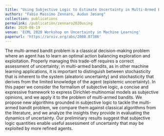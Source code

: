 ```yaml
---
title: "Using Subjective Logic to Estimate Uncertainty in Multi-Armed Bandit Problems"
authors: "Fabio Massimo Zennaro, Audun Jøsang"
collection: publications
permalink: /publication/zennaro2020using
date: 2020-08-19
venue: 'ECML 2020 Workshop on Uncertainty in Machine Learning'
paperurl: 'https://arxiv.org/abs/2008.07386'
---
```


The multi-armed bandit problem is a classical decision-making problem where an agent has to learn an optimal action balancing exploration and exploitation. Properly managing this trade-off requires a correct assessment of uncertainty; in multi-armed bandits, as in other machine learning applications, it is important to distinguish between stochasticity that is inherent to the system (aleatoric uncertainty) and stochasticity that derives from the limited knowledge of the agent (epistemic uncertainty). In this paper we consider the formalism of subjective logic, a concise and expressive framework to express Dirichlet-multinomial models as subjective opinions, and we apply it to the problem of multi-armed bandits. We propose new algorithms grounded in subjective logic to tackle the multi-armed bandit problem, we compare them against classical algorithms from the literature, and we analyze the insights they provide in evaluating the dynamics of uncertainty. Our preliminary results suggest that subjective logic quantities enable useful assessment of uncertainty that may be exploited by more refined agents.
